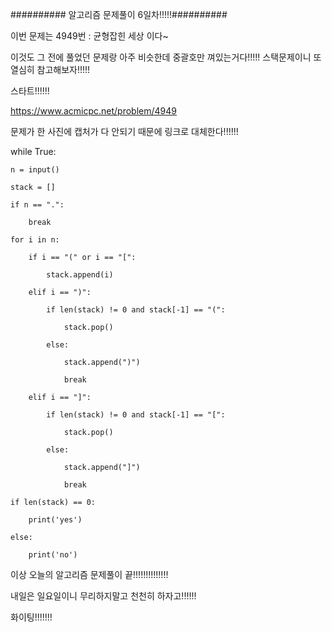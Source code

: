 ########## 알고리즘 문제풀이 6일차!!!!!##########

이번 문제는 4949번 : 균형잡힌 세상 이다~

이것도 그 전에 풀었던 문제랑 아주 비슷한데 중괄호만 껴있는거다!!!!! 스택문제이니 또 열심히 참고해보자!!!!!

스타트!!!!!!

https://www.acmicpc.net/problem/4949

문제가 한 사진에 캡처가 다 안되기 때문에 링크로 대체한다!!!!!!

while True:
    
    n = input()
    
    stack = []

    if n == ".":
        
        break

    for i in n:
        
        if i == "(" or i == "[":
            
            stack.append(i)

        elif i == ")":
            
            if len(stack) != 0 and stack[-1] == "(":
                
                stack.pop()
            
            else:
                
                stack.append(")")
                
                break
        
        elif i == "]":
            
            if len(stack) != 0 and stack[-1] == "[":
                
                stack.pop()
            
            else:
                
                stack.append("]")
                
                break
    
    if len(stack) == 0:
        
        print('yes')
    
    else:
        
        print('no')
        
        
이상 오늘의 알고리즘 문제풀이 끝!!!!!!!!!!!!!!

내일은 일요일이니 무리하지말고 천천히 하자고!!!!!!

화이팅!!!!!!!
